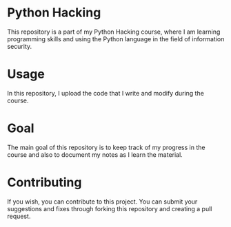 # Python Hacking

This repository is a part of my Python Hacking course, where I am learning programming skills and using the Python language in the field of information security.

# Usage
In this repository, I upload the code that I write and modify during the course.

# Goal
The main goal of this repository is to keep track of my progress in the course and also to document my notes as I learn the material.

# Contributing
If you wish, you can contribute to this project. You can submit your suggestions and fixes through forking this repository and creating a pull request.